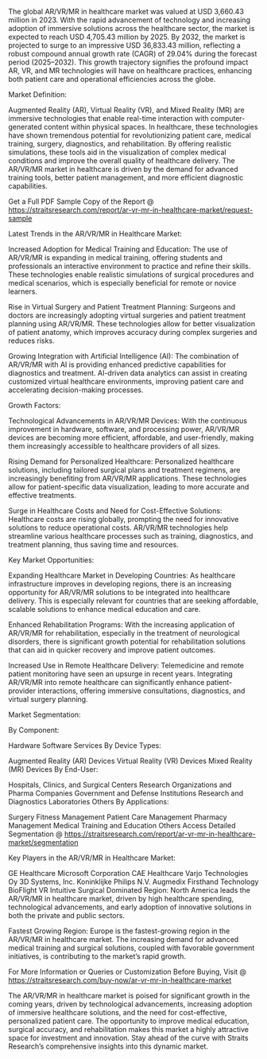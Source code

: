 The global AR/VR/MR in healthcare market was valued at USD 3,660.43 million in 2023. With the rapid advancement of technology and increasing adoption of immersive solutions across the healthcare sector, the market is expected to reach USD 4,705.43 million by 2025. By 2032, the market is projected to surge to an impressive USD 36,833.43 million, reflecting a robust compound annual growth rate (CAGR) of 29.04% during the forecast period (2025–2032). This growth trajectory signifies the profound impact AR, VR, and MR technologies will have on healthcare practices, enhancing both patient care and operational efficiencies across the globe.

Market Definition:

Augmented Reality (AR), Virtual Reality (VR), and Mixed Reality (MR) are immersive technologies that enable real-time interaction with computer-generated content within physical spaces. In healthcare, these technologies have shown tremendous potential for revolutionizing patient care, medical training, surgery, diagnostics, and rehabilitation. By offering realistic simulations, these tools aid in the visualization of complex medical conditions and improve the overall quality of healthcare delivery. The AR/VR/MR market in healthcare is driven by the demand for advanced training tools, better patient management, and more efficient diagnostic capabilities.

Get a Full PDF Sample Copy of the Report @ https://straitsresearch.com/report/ar-vr-mr-in-healthcare-market/request-sample

Latest Trends in the AR/VR/MR in Healthcare Market:

Increased Adoption for Medical Training and Education: The use of AR/VR/MR is expanding in medical training, offering students and professionals an interactive environment to practice and refine their skills. These technologies enable realistic simulations of surgical procedures and medical scenarios, which is especially beneficial for remote or novice learners.

Rise in Virtual Surgery and Patient Treatment Planning: Surgeons and doctors are increasingly adopting virtual surgeries and patient treatment planning using AR/VR/MR. These technologies allow for better visualization of patient anatomy, which improves accuracy during complex surgeries and reduces risks.

Growing Integration with Artificial Intelligence (AI): The combination of AR/VR/MR with AI is providing enhanced predictive capabilities for diagnostics and treatment. AI-driven data analytics can assist in creating customized virtual healthcare environments, improving patient care and accelerating decision-making processes.

Growth Factors:

Technological Advancements in AR/VR/MR Devices: With the continuous improvement in hardware, software, and processing power, AR/VR/MR devices are becoming more efficient, affordable, and user-friendly, making them increasingly accessible to healthcare providers of all sizes.

Rising Demand for Personalized Healthcare: Personalized healthcare solutions, including tailored surgical plans and treatment regimens, are increasingly benefiting from AR/VR/MR applications. These technologies allow for patient-specific data visualization, leading to more accurate and effective treatments.

Surge in Healthcare Costs and Need for Cost-Effective Solutions: Healthcare costs are rising globally, prompting the need for innovative solutions to reduce operational costs. AR/VR/MR technologies help streamline various healthcare processes such as training, diagnostics, and treatment planning, thus saving time and resources.

Key Market Opportunities:

Expanding Healthcare Market in Developing Countries: As healthcare infrastructure improves in developing regions, there is an increasing opportunity for AR/VR/MR solutions to be integrated into healthcare delivery. This is especially relevant for countries that are seeking affordable, scalable solutions to enhance medical education and care.

Enhanced Rehabilitation Programs: With the increasing application of AR/VR/MR for rehabilitation, especially in the treatment of neurological disorders, there is significant growth potential for rehabilitation solutions that can aid in quicker recovery and improve patient outcomes.

Increased Use in Remote Healthcare Delivery: Telemedicine and remote patient monitoring have seen an upsurge in recent years. Integrating AR/VR/MR into remote healthcare can significantly enhance patient-provider interactions, offering immersive consultations, diagnostics, and virtual surgery planning.

Market Segmentation:

By Component:

Hardware
Software
Services
By Device Types:

Augmented Reality (AR) Devices
Virtual Reality (VR) Devices
Mixed Reality (MR) Devices
By End-User:

Hospitals, Clinics, and Surgical Centers
Research Organizations and Pharma Companies
Government and Defense Institutions
Research and Diagnostics Laboratories
Others
By Applications:

Surgery
Fitness Management
Patient Care Management
Pharmacy Management
Medical Training and Education
Others
Access Detailed Segmentation @ https://straitsresearch.com/report/ar-vr-mr-in-healthcare-market/segmentation

Key Players in the AR/VR/MR in Healthcare Market:

GE Healthcare
Microsoft Corporation
CAE Healthcare
Varjo Technologies Oy
3D Systems, Inc.
Koninklijke Philips N.V.
Augmedix
Firsthand Technology
BioFlight VR
Intuitive Surgical
Dominated Region: North America leads the AR/VR/MR in healthcare market, driven by high healthcare spending, technological advancements, and early adoption of innovative solutions in both the private and public sectors.

Fastest Growing Region: Europe is the fastest-growing region in the AR/VR/MR in healthcare market. The increasing demand for advanced medical training and surgical solutions, coupled with favorable government initiatives, is contributing to the market’s rapid growth.

For More Information or Queries or Customization Before Buying, Visit @ https://straitsresearch.com/buy-now/ar-vr-mr-in-healthcare-market

The AR/VR/MR in healthcare market is poised for significant growth in the coming years, driven by technological advancements, increasing adoption of immersive healthcare solutions, and the need for cost-effective, personalized patient care. The opportunity to improve medical education, surgical accuracy, and rehabilitation makes this market a highly attractive space for investment and innovation. Stay ahead of the curve with Straits Research’s comprehensive insights into this dynamic market.
